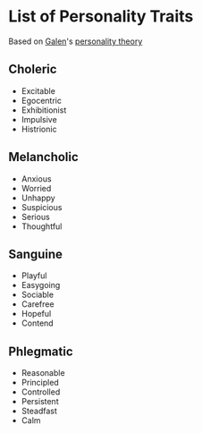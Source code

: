 # List of Personality Traits

Based on [Galen](../aelius-galenus/README.md)'s [personality theory](../aelius-galenus/personality-theory.md)

## Choleric

- Excitable
- Egocentric
- Exhibitionist
- Impulsive
- Histrionic

## Melancholic

- Anxious
- Worried
- Unhappy
- Suspicious
- Serious
- Thoughtful

## Sanguine

- Playful
- Easygoing
- Sociable
- Carefree
- Hopeful
- Contend

## Phlegmatic

- Reasonable
- Principled
- Controlled
- Persistent
- Steadfast
- Calm